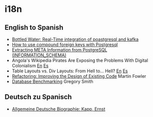 # i18n

## English to Spanish

* [Bottled Water: Real-Time integration of poastgresql and kafka](bottled_water.md)
* [How to use compound foreign keys with Postgresql](postgresql_compound_foreign_keys.md)
* [Extracting META Information from PostgreSQL (INFORMATION_SCHEMA)](extracting_meta_information.md)
* Angola's Wikipedia Pirates Are Exposing the Problems With Digital Colonialism
[En](en_angola_wikipedia_pirates.md)
[Es](es_angola_wikipedia_pirates.md)
* Table Layouts vs. Div Layouts: From Hell to... Hell?
[En](en_table_vs_div.md)
[Es](es_table_vs_div.md)
* [Refactoring: Improving the Design of Existing Code](refactoring_improving_design.md) Martin Fowler
* [Database Benchmarking](8_database_benchmarking.md) Gregory Smith

## Deutsch zu Spanisch

* [Allgemeine Deutsche Biographie: Kapp, Ernst](kapp_ernst.md)

